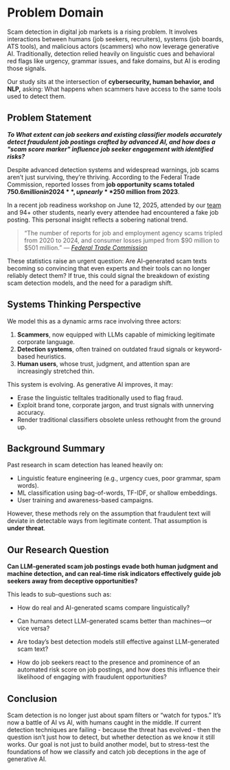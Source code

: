 # Problem Domain

Scam detection in digital job markets is a rising problem. It involves
interactions between humans (job seekers, recruiters),
systems (job boards, ATS tools), and malicious actors (scammers) who now
leverage generative AI. Traditionally, detection relied heavily on linguistic
cues and behavioral red flags like urgency, grammar issues, and fake domains,
but AI is eroding those signals.

Our study sits at the intersection of **cybersecurity, human behavior, and NLP,**
asking: What happens when scammers have access to the same tools used to detect them.

## Problem Statement

***To What extent can job seekers and existing classifier models accurately
detect fraudulent job postings crafted by advanced AI, and how does a *"scam
score marker"* influence job seeker engagement with identified risks?***

Despite advanced detection systems and widespread warnings, job scams aren’t
just surviving, they’re thriving. According to the Federal Trade Commission,
reported losses from **job opportunity scams totaled $750.6 million in 2024**,
up nearly **$250 million from 2023**.

In a recent job readiness workshop on June 12, 2025, attended by our
[team](https://github.com/MIT-Emerging-Talent/ET6-CDSP-group-21-repo/blob/main/collaboration/README.md)
and 94+ other students, nearly every attendee had encountered a fake job posting.
This personal insight reflects a sobering national trend.

> “The number of reports for job and employment agency scams tripled from 2020 to
2024, and consumer losses jumped from $90 million to $501 million.” —
[*Federal Trade Commission*](https://www.ftc.gov/news-events/news/press-releases/2025/03/new-ftc-data-show-big-jump-reported-losses-fraud-125-billion-2024#:~:text=People%20who%20report%20to%20ReportFraud,state%20broken%20down%20by%20age.)

These statistics raise an urgent question: Are AI-generated scam texts becoming
so convincing that even experts and their tools can no longer reliably detect
them? If true, this could signal the breakdown of existing scam detection models,
and the need for a paradigm shift.

## Systems Thinking Perspective

We model this as a dynamic arms race involving three actors:

1. **Scammers**, now equipped with LLMs capable of mimicking legitimate
corporate language.
2. **Detection systems**, often trained on outdated fraud signals or
keyword-based heuristics.
3. **Human users**, whose trust, judgment, and attention span are increasingly
stretched thin.

This system is evolving. As generative AI improves, it may:

- Erase the linguistic telltales traditionally used to flag fraud.
- Exploit brand tone, corporate jargon, and trust signals with unnerving accuracy.
- Render traditional classifiers obsolete unless rethought from the ground up.

## Background Summary

Past research in scam detection has leaned heavily on:

- Linguistic feature engineering (e.g., urgency cues, poor grammar, spam words).
- ML classification using bag-of-words, TF-IDF, or shallow embeddings.
- User training and awareness-based campaigns.

However, these methods rely on the assumption that fraudulent text will deviate
in detectable ways from legitimate content. That assumption is **under threat**.

## Our Research Question

**Can LLM-generated scam job postings evade both human judgment and machine detection,
and can real-time risk indicators effectively guide job seekers away from
deceptive opportunities?**

This leads to sub-questions such as:

- How do real and AI-generated scams compare linguistically?

- Can humans detect LLM-generated scams better than machines—or vice versa?

- Are today’s best detection models still effective against LLM-generated
scam text?

- How do job seekers react to the presence and prominence of an automated risk
score on job postings, and how does this influence their likelihood of engaging
with fraudulent opportunities?

## Conclusion

Scam detection is no longer just about spam filters or “watch for typos.”
It’s now a battle of AI vs AI, with humans caught in the middle. If current
detection techniques are failing - because the threat has evolved - then the
question isn’t just how to detect, but whether detection as we know it still works.
Our goal is not just to build another model, but to stress-test the foundations
of how we classify and catch job deceptions in the age of generative AI.

